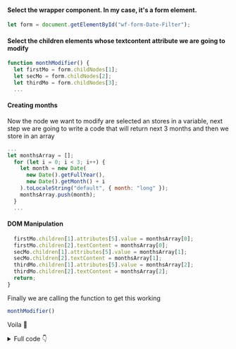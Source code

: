 #### Select the wrapper component. In my case, it's a form element.

```javascript
let form = document.getElementById("wf-form-Date-Filter");
```

#### Select the children elements whose textcontent attribute we are going to modify

```javascript
function monthModifier() {
  let firstMo = form.childNodes[1];
  let secMo = form.childNodes[2];
  let thirdMo = form.childNodes[3];
  ...
```

#### Creating months
Now the node we want to modify are selected an stores in a variable, next step we are going to write a code that will return next 3 months and then we store in an array

```javascript
...
let monthsArray = [];
  for (let i = 0; i < 3; i++) {
    let month = new Date(
      new Date().getFullYear(),
      new Date().getMonth() + i
    ).toLocaleString("default", { month: "long" });
    monthsArray.push(month);
  }
  ...
```

#### DOM Manipulation


```javascript
  firstMo.children[1].attributes[5].value = monthsArray[0];
  firstMo.children[2].textContent = monthsArray[0];
  secMo.children[1].attributes[5].value = monthsArray[1];
  secMo.children[2].textContent = monthsArray[1];
  thirdMo.children[1].attributes[5].value = monthsArray[2];
  thirdMo.children[2].textContent = monthsArray[2];
  return;
}
```

Finally we are calling the function to get this working

```javascript
monthModifier()
```
  
Voila 🎉

<details>
  <summary>Full code 👇 </summary>
  
  ```javascript
let form = document.getElementById("wf-form-Date-Filter");
function monthModifier() {
  let firstMo = form.childNodes[1];
  let secMo = form.childNodes[2];
  let thirdMo = form.childNodes[3];
  let monthsArray = [];
  for (let i = 0; i < 3; i++) {
    let month = new Date(
      new Date().getFullYear(),
      new Date().getMonth() + i
    ).toLocaleString("default", { month: "long" });
    monthsArray.push(month);
  }
  firstMo.children[1].attributes[5].value = monthsArray[0];
  firstMo.children[2].textContent = monthsArray[0];
  secMo.children[1].attributes[5].value = monthsArray[1];
  secMo.children[2].textContent = monthsArray[1];
  thirdMo.children[1].attributes[5].value = monthsArray[2];
  thirdMo.children[2].textContent = monthsArray[2];
  return;
}

monthModifier()
```
</details>
  

